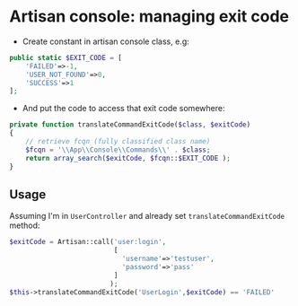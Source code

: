 # Artisan console: managing exit code

- Create constant in artisan console class, e.g:

```php
public static $EXIT_CODE = [
    'FAILED'=>-1,
    'USER_NOT_FOUND'=>0,
    'SUCCESS'=>1
];
```

- And put the code to access that exit code somewhere:

```php
private function translateCommandExitCode($class, $exitCode)
{	
	// retrieve fcqn (fully classified class name)
	$fcqn = '\\App\\Console\\Commands\\' . $class;
    return array_search($exitCode, $fcqn::$EXIT_CODE );
}
```

## Usage
Assuming I'm in `UserController` and already set `translateCommandExitCode` method:
```php
$exitCode = Artisan::call('user:login',
                          [
                            'username'=>'testuser',
                            'password'=>'pass'
                          ]
                         );
$this->translateCommandExitCode('UserLogin',$exitCode) == 'FAILED'
```